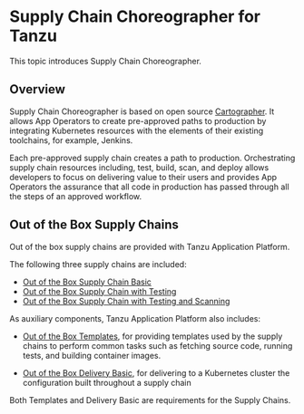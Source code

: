 # Supply Chain Choreographer for Tanzu

This topic introduces Supply Chain Choreographer.

## <a id="overview"></a> Overview

Supply Chain Choreographer is based on open source [Cartographer](https://cartographer.sh/docs/).
It allows App Operators to create pre-approved paths to production by integrating Kubernetes
resources with the elements of their existing toolchains, for example, Jenkins.

Each pre-approved supply chain creates a path to production. Orchestrating supply chain
resources including, test, build, scan, and deploy allows developers to focus on
delivering value to their users and provides App Operators the assurance that
all code in production has passed through all the steps of an approved workflow.

## <a id="out-of-the-box-supply-chains"></a> Out of the Box Supply Chains

Out of the box supply chains are provided with Tanzu Application Platform.

The following three supply chains are included:

- [Out of the Box Supply Chain Basic](ootb-supply-chain-basic.html)
- [Out of the Box Supply Chain with Testing](ootb-supply-chain-testing.html)
- [Out of the Box Supply Chain with Testing and Scanning](ootb-supply-chain-testing-scanning.html)

As auxiliary components, Tanzu Application Platform also includes:

- [Out of the Box Templates](ootb-templates.html), for providing templates used by the supply chains
  to perform common tasks such as fetching source code, running tests, and
  building container images.

- [Out of the Box Delivery Basic](ootb-delivery-basic.html), for delivering to a Kubernetes cluster the
  configuration built throughout a supply chain

Both Templates and Delivery Basic are requirements for the Supply Chains.
